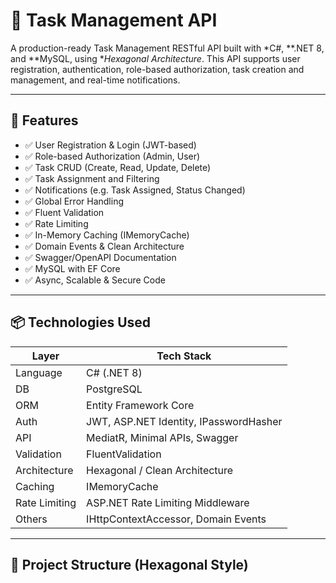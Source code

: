 # 📝 Task Management API

A production-ready Task Management RESTful API built with *C#, **.NET 8, and **MySQL, using **Hexagonal Architecture*. This API supports user registration, authentication, role-based authorization, task creation and management, and real-time notifications.

---

## 🚀 Features

- ✅ User Registration & Login (JWT-based)
- ✅ Role-based Authorization (Admin, User)
- ✅ Task CRUD (Create, Read, Update, Delete)
- ✅ Task Assignment and Filtering
- ✅ Notifications (e.g. Task Assigned, Status Changed)
- ✅ Global Error Handling
- ✅ Fluent Validation
- ✅ Rate Limiting
- ✅ In-Memory Caching (IMemoryCache)
- ✅ Domain Events & Clean Architecture
- ✅ Swagger/OpenAPI Documentation
- ✅ MySQL with EF Core
- ✅ Async, Scalable & Secure Code

---

## 📦 Technologies Used

| Layer         | Tech Stack                          |
|---------------|--------------------------------------|
| Language      | C# (.NET 8)                          |
| DB            | PostgreSQL                           |
| ORM           | Entity Framework Core                |
| Auth          | JWT, ASP.NET Identity, IPasswordHasher |
| API           | MediatR, Minimal APIs, Swagger       |
| Validation    | FluentValidation                     |
| Architecture  | Hexagonal / Clean Architecture       |
| Caching       | IMemoryCache                         |
| Rate Limiting | ASP.NET Rate Limiting Middleware     |
| Others        | IHttpContextAccessor, Domain Events  |

---

## 📁 Project Structure (Hexagonal Style)
